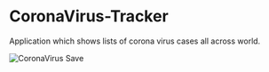 # CoronaVirus-Tracker
Application which shows lists of corona virus cases all across world.





![CoronaVirus Save](https://user-images.githubusercontent.com/46043691/156884040-0753656f-231f-4452-b1e1-39b9075dd0b2.png)
